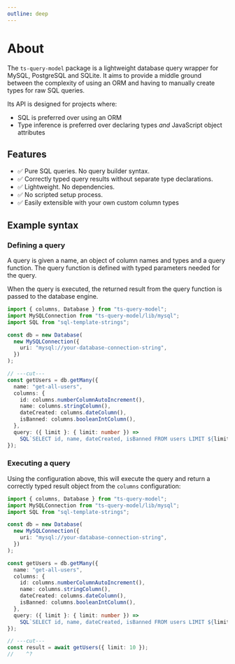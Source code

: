 ```yaml
---
outline: deep
---
```


# About

The `ts-query-model` package is a lightweight database query wrapper for MySQL, PostgreSQL and SQLite.
It aims to provide a middle ground between the complexity of using an ORM
and having to manually create types for raw SQL queries.

Its API is designed for projects where:

- SQL is preferred over using an ORM
- Type inference is preferred over declaring types _and_ JavaScript object attributes

## Features

- ✅ Pure SQL queries. No query builder syntax.
- ✅ Correctly typed query results without separate type declarations.
- ✅ Lightweight. No dependencies.
- ✅ No scripted setup process.
- ✅ Easily extensible with your own custom column types

## Example syntax

### Defining a query

A query is given a name, an object of column names and types and a query function.
The query function is defined with typed parameters needed for the query.

When the query is executed, the returned result from the query function is passed
to the database engine.

```ts twoslash
import { columns, Database } from "ts-query-model";
import MySQLConnection from "ts-query-model/lib/mysql";
import SQL from "sql-template-strings";

const db = new Database(
  new MySQLConnection({
    uri: "mysql://your-database-connection-string",
  })
);

// ---cut---
const getUsers = db.getMany({
  name: "get-all-users",
  columns: {
    id: columns.numberColumnAutoIncrement(),
    name: columns.stringColumn(),
    dateCreated: columns.dateColumn(),
    isBanned: columns.booleanIntColumn(),
  },
  query: ({ limit }: { limit: number }) =>
    SQL`SELECT id, name, dateCreated, isBanned FROM users LIMIT ${limit}`,
});
```

### Executing a query

Using the configuration above, this will execute the query and return
a correctly typed result object from the `columns` configuration:

```ts twoslash
import { columns, Database } from "ts-query-model";
import MySQLConnection from "ts-query-model/lib/mysql";
import SQL from "sql-template-strings";

const db = new Database(
  new MySQLConnection({
    uri: "mysql://your-database-connection-string",
  })
);

const getUsers = db.getMany({
  name: "get-all-users",
  columns: {
    id: columns.numberColumnAutoIncrement(),
    name: columns.stringColumn(),
    dateCreated: columns.dateColumn(),
    isBanned: columns.booleanIntColumn(),
  },
  query: ({ limit }: { limit: number }) =>
    SQL`SELECT id, name, dateCreated, isBanned FROM users LIMIT ${limit}`,
});

// ---cut---
const result = await getUsers({ limit: 10 });
//    ^?
```
